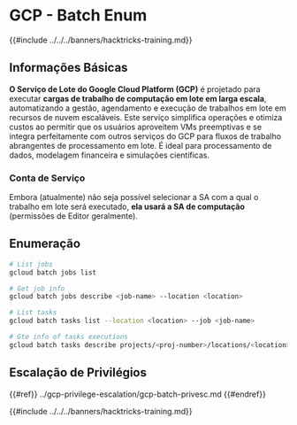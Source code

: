 # GCP - Batch Enum

{{#include ../../../banners/hacktricks-training.md}}

## Informações Básicas

**O Serviço de Lote do Google Cloud Platform (GCP)** é projetado para executar **cargas de trabalho de computação em lote em larga escala**, automatizando a gestão, agendamento e execução de trabalhos em lote em recursos de nuvem escaláveis. Este serviço simplifica operações e otimiza custos ao permitir que os usuários aproveitem VMs preemptivas e se integra perfeitamente com outros serviços do GCP para fluxos de trabalho abrangentes de processamento em lote. É ideal para processamento de dados, modelagem financeira e simulações científicas.

### Conta de Serviço

Embora (atualmente) não seja possível selecionar a SA com a qual o trabalho em lote será executado, **ela usará a SA de computação** (permissões de Editor geralmente).

## Enumeração
```bash
# List jobs
gcloud batch jobs list

# Get job info
gcloud batch jobs describe <job-name> --location <location>

# List tasks
gcloud batch tasks list --location <location> --job <job-name>

# Gte info of tasks executions
gcloud batch tasks describe projects/<proj-number>/locations/<location>/jobs/<job-name>/taskGroups/<group>/tasks/<num>
```
## Escalação de Privilégios

{{#ref}}
../gcp-privilege-escalation/gcp-batch-privesc.md
{{#endref}}

{{#include ../../../banners/hacktricks-training.md}}
